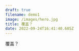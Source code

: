 ```yaml
---
draft: true
filename: demo1
image: /images/hero.jpg
title: 覆盖？
date: 2022-09-24T16:41:40.605Z
---
```

覆盖？